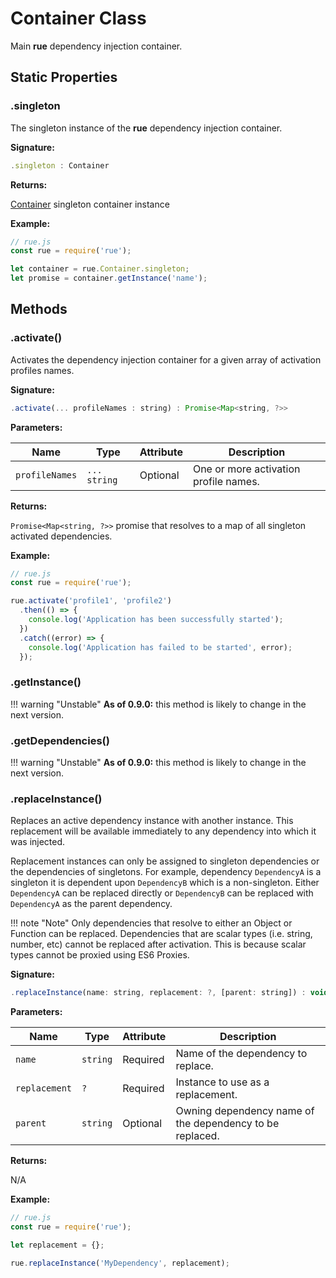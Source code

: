 # Container Class
Main **rue** dependency injection container.

## Static Properties

### .singleton
The singleton instance of the **rue** dependency injection container.

**Signature:**

```javascript
.singleton : Container
```

**Returns:**

[Container](./class-container.md) singleton container instance

**Example:**

```javascript hl_lines="4"
// rue.js
const rue = require('rue');

let container = rue.Container.singleton;
let promise = container.getInstance('name');
```
## Methods

### .activate()
Activates the dependency injection container for a given array of activation
profiles names.

**Signature:**

```javascript
.activate(... profileNames : string) : Promise<Map<string, ?>>
```

**Parameters:**

| Name | Type | Attribute | Description |
| ---- | ---- | --------- | ----------- |
| `profileNames` | `... string` | Optional | One or more activation profile names. |

**Returns:**

`Promise<Map<string, ?>>` promise that resolves to a map of all singleton
activated dependencies.

**Example:**

```javascript hl_lines="4"
// rue.js
const rue = require('rue');

rue.activate('profile1', 'profile2')
  .then(() => {
    console.log('Application has been successfully started');
  })
  .catch((error) => {
    console.log('Application has failed to be started', error);    
  });
```

### .getInstance()

!!! warning "Unstable"
    **As of 0.9.0:** this method is likely to change in the next version.

### .getDependencies()

!!! warning "Unstable"
    **As of 0.9.0:** this method is likely to change in the next version.

### .replaceInstance()
Replaces an active dependency instance with another instance. This replacement
will be available immediately to any dependency into which it was injected.

Replacement instances can only be assigned to singleton dependencies or the
dependencies of singletons. For example, dependency `DependencyA` is a singleton
it is dependent upon `DependencyB` which is a non-singleton. Either
`DependencyA` can be replaced directly or `DependencyB` can be replaced with
`DependencyA` as the parent dependency.

!!! note "Note"
    Only dependencies that resolve to either an Object or Function can be
    replaced. Dependencies that are scalar types (i.e. string, number, etc)
    cannot be replaced after activation. This is because scalar types cannot
    be proxied using ES6 Proxies.

**Signature:**

```javascript
.replaceInstance(name: string, replacement: ?, [parent: string]) : void
```

**Parameters:**

| Name | Type | Attribute | Description |
| ---- | ---- | --------- | ----------- |
| `name` | `string` | Required | Name of the dependency to replace. |
| `replacement` | `?` | Required | Instance to use as a replacement. |
| `parent` | `string` | Optional | Owning dependency name of the dependency to be replaced. |

**Returns:**

N/A

**Example:**

```javascript hl_lines="6"
// rue.js
const rue = require('rue');

let replacement = {};

rue.replaceInstance('MyDependency', replacement);
```
